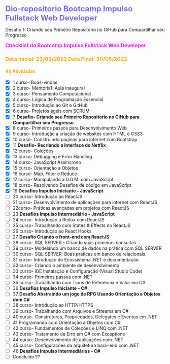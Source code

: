 <font color="#7B68EE" size=5> **Dio-repositorio Bootcamp Impulso Fullstack Web Developer**</font>

Desafio 1: Criando seu Primeiro Repositorio no GiHub para Compartilhar seu Progresso

<font color="#FF00FF" size=3>**Checklist do Bootcamp Impulso Fullstack Web Developer**</font>
<font color="orange">
### Data Inicial: 23/03/2022     Data Final: 30/05/2022
#### 46 Atividades</font>
- [x] 1 curso- Boas-vindas
- [x] 2 curso- Mentoria1: Aula Inaugural
- [x] 3 curso- Pensamento Computacional
- [x] 4 curso- Lógica de Programação Essencial
- [x] 5 curso- Introdução ao Git e GitHub
- [x] 6 curso- Projetos ágeis com SCRUM
- [x] 7 **Desafio- Criando seu Primeiro Repositorio no GiHub para Compartilhar seu Progresso**
- [x] 8 curso- Primeiros passos para Desenvolvimento Web
- [x] 9 curso- Introdução a criação de websites com HTML e CSS3
- [x] 10 curso- Construindo paginas para internet com Bootstrap
- [x] 11 **Desafio- Recriando a Interface do Netflix**
- [x] 12 curso- Coleções
- [x] 13 curso- Debugging e Error Handling
- [x] 14 curso- JavaScript Assíncrono
- [x] 15 curso- Orientação a Objetos
- [x] 16 curso- Map, Filter e Reduce
- [x] 17 curso- Manipulando a D.O.M. com JavaScript
- [x] 18 curso- Resolvendo Desafios de código em JavaScript
- [x] 19 **Desafios Impulso Iniciante - JavaScript**
- [ ] 20 curso- Introdução ao ReactJS
- [ ] 21 curso- Desenvolvimento de aplicações para internet com ReactJS
- [ ] 22curso- Práticas avançadas em projetos  com ReactJS
- [ ] 23 **Desafios Impulso Intermediário - JavaScript**
- [ ] 24 curso- Introdução a Redux com ReactJS
- [ ] 25 curso- Trabalhando com States & Effects no ReactJS
- [ ] 26 curso- Introdução ao React Hooks
- [ ] 27 **Desafio Criando o front-end com ReactJS**
- [ ] 28 curso- SQL SERVER - Criando suas primeiras consultas
- [ ] 29 curso- Modelando um banco de dados na prática com SQL SERVER
- [ ] 30 curso- SQL SERVER: Boas práticas em banco de relacionais
- [ ] 31 curso- Introdução do  Ecossistema .NET e documentação
- [ ] 32 curso- Criando o ambiente de desenvolvimento
- [ ] 33 curso- IDE Instalação e Configuração (Visual Studio Code)
- [ ] 34 curso- Primeiros passos com .NET
- [ ] 35 curso- Trabalhando com Tipos de Referência e Valor em C#
- [ ] 36 **Desafios Impulso Iniciante - C#**
- [ ] 37 **Desafio Abstraindo um jogo de RPG Usando Orientação a Objetos dom C#**
- [ ] 38 curso- Introdução ao HTTP/HTTPS
- [ ] 39 curso- Trabalhando com Arquivos e Streams em C#
- [ ] 40 curso- Construtores, Propriedades, Delegates e Eventos em .NET
- [ ] 41 Programando com Orientação a Objetos com C#
- [ ] 42 curso- Fundamentos de Coleções e LINQ com .NET
- [ ] 43 curso- Tratamento de Erro em C# com Exceptions
- [ ] 44 curso- Desenvolvimento de aplicações com .NET
- [ ] 45 curso- Configurações da arquitetura back-end com .NET
- [ ] 46 **Desafios Impulso Intermediários - C#**
- [ ] Concluido ??